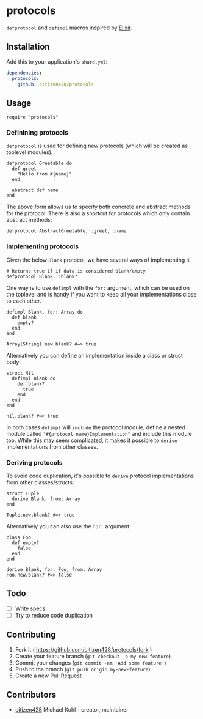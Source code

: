# protocols

`defprotocol` and `defimpl` macros inspired by [Elixir](http://elixir-lang.org/getting-started/protocols.html).

## Installation


Add this to your application's `shard.yml`:

```yaml
dependencies:
  protocols:
    github: citizen428/protocols
```


## Usage


```crystal
require "protocols"
```

### Definining protocols

`defprotocol` is used for defining new protocols (which will be created as toplevel modules).

```crystal
defprotocol Greetable do
  def greet
    "Hello from #{name}"
  end
  
  abstract def name
end
```

The above form allows us to specify both concrete and abstract methods for the protocol. There is also a shortcut for protocols which only contain abstract methods:

```crystal
defprotocol AbstractGreetable, :greet, :name
```

### Implementing protocols

Given the below `Blank` protocol, we have several ways of implementing it.

```crystal
# Returns true if if data is considered blank/empty    
defprotocol Blank, :blank?
```

One way is to use `defimpl` with the `for:` argument, which can be used on the toplevel and is handy if you want to keep all your implementations close to each other.

```crystal
defimpl Blank, for: Array do
  def blank
    empty?
  end
end

Array(String).new.blank? #=> true
```

Alternatively you can define an implementation inside a class or struct body:

```crystal
struct Nil
  defimpl Blank do
    def blank?
      true
    end
  end
end

nil.blank? #=> true
```

In both cases `defimpl` will `include` the protocol module, define a nested module called `"#{protocol_name}Implementation"` and include this module too. While this may seem complicated, it makes it possible to `derive` implementations from other classes.

### Deriving protocols

To avoid code duplication, it's possible to `derive` protocol implementations from other classes/structs:

```crystal
struct Tuple
  derive Blank, from: Array        
end
        
Tuple.new.blank? #=> true  
```

Alternatively you can also use the `for:` argument.

```crystal
class Foo
  def empty?
    false
  end
end

derive Blank, for: Foo, from: Array 
Foo.new.blank? #=> false
```

## Todo

* [ ] Write specs
* [ ] Try to reduce code duplication

## Contributing

1. Fork it ( https://github.com/citizen428/protocols/fork )
2. Create your feature branch (`git checkout -b my-new-feature`)
3. Commit your changes (`git commit -am 'Add some feature'`)
4. Push to the branch (`git push origin my-new-feature`)
5. Create a new Pull Request

## Contributors

- [citizen428](https://github.com/citizen428) Michael Kohl - creator, maintainer
